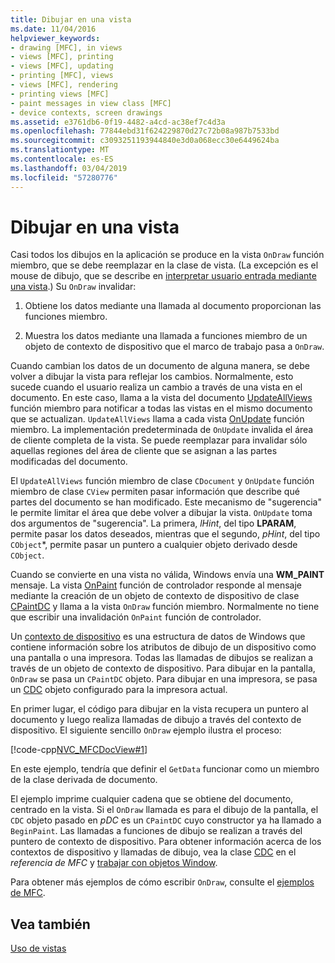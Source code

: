 ```yaml
---
title: Dibujar en una vista
ms.date: 11/04/2016
helpviewer_keywords:
- drawing [MFC], in views
- views [MFC], printing
- views [MFC], updating
- printing [MFC], views
- views [MFC], rendering
- printing views [MFC]
- paint messages in view class [MFC]
- device contexts, screen drawings
ms.assetid: e3761db6-0f19-4482-a4cd-ac38ef7c4d3a
ms.openlocfilehash: 77844ebd31f624229870d27c72b08a987b7533bd
ms.sourcegitcommit: c3093251193944840e3d0a068ecc30e6449624ba
ms.translationtype: MT
ms.contentlocale: es-ES
ms.lasthandoff: 03/04/2019
ms.locfileid: "57280776"
---
```

# <a name="drawing-in-a-view"></a>Dibujar en una vista

Casi todos los dibujos en la aplicación se produce en la vista `OnDraw` función miembro, que se debe reemplazar en la clase de vista. (La excepción es el mouse de dibujo, que se describe en [interpretar usuario entrada mediante una vista](../mfc/interpreting-user-input-through-a-view.md).) Su `OnDraw` invalidar:

1. Obtiene los datos mediante una llamada al documento proporcionan las funciones miembro.

1. Muestra los datos mediante una llamada a funciones miembro de un objeto de contexto de dispositivo que el marco de trabajo pasa a `OnDraw`.

Cuando cambian los datos de un documento de alguna manera, se debe volver a dibujar la vista para reflejar los cambios. Normalmente, esto sucede cuando el usuario realiza un cambio a través de una vista en el documento. En este caso, llama a la vista del documento [UpdateAllViews](../mfc/reference/cdocument-class.md#updateallviews) función miembro para notificar a todas las vistas en el mismo documento que se actualizan. `UpdateAllViews` llama a cada vista [OnUpdate](../mfc/reference/cview-class.md#onupdate) función miembro. La implementación predeterminada de `OnUpdate` invalida el área de cliente completa de la vista. Se puede reemplazar para invalidar sólo aquellas regiones del área de cliente que se asignan a las partes modificadas del documento.

El `UpdateAllViews` función miembro de clase `CDocument` y `OnUpdate` función miembro de clase `CView` permiten pasar información que describe qué partes del documento se han modificado. Este mecanismo de "sugerencia" le permite limitar el área que debe volver a dibujar la vista. `OnUpdate` toma dos argumentos de "sugerencia". La primera, *lHint*, del tipo **LPARAM**, permite pasar los datos deseados, mientras que el segundo, *pHint*, del tipo `CObject`*, permite pasar un puntero a cualquier objeto derivado desde `CObject`.

Cuando se convierte en una vista no válida, Windows envía una **WM_PAINT** mensaje. La vista [OnPaint](../mfc/reference/cwnd-class.md#onpaint) función de controlador responde al mensaje mediante la creación de un objeto de contexto de dispositivo de clase [CPaintDC](../mfc/reference/cpaintdc-class.md) y llama a la vista `OnDraw` función miembro. Normalmente no tiene que escribir una invalidación `OnPaint` función de controlador.

Un [contexto de dispositivo](../mfc/device-contexts.md) es una estructura de datos de Windows que contiene información sobre los atributos de dibujo de un dispositivo como una pantalla o una impresora. Todas las llamadas de dibujos se realizan a través de un objeto de contexto de dispositivo. Para dibujar en la pantalla, `OnDraw` se pasa un `CPaintDC` objeto. Para dibujar en una impresora, se pasa un [CDC](../mfc/reference/cdc-class.md) objeto configurado para la impresora actual.

En primer lugar, el código para dibujar en la vista recupera un puntero al documento y luego realiza llamadas de dibujo a través del contexto de dispositivo. El siguiente sencillo `OnDraw` ejemplo ilustra el proceso:

[!code-cpp[NVC_MFCDocView#1](../mfc/codesnippet/cpp/drawing-in-a-view_1.cpp)]

En este ejemplo, tendría que definir el `GetData` funcionar como un miembro de la clase derivada de documento.

El ejemplo imprime cualquier cadena que se obtiene del documento, centrado en la vista. Si el `OnDraw` llamada es para el dibujo de la pantalla, el `CDC` objeto pasado en *pDC* es un `CPaintDC` cuyo constructor ya ha llamado a `BeginPaint`. Las llamadas a funciones de dibujo se realizan a través del puntero de contexto de dispositivo. Para obtener información acerca de los contextos de dispositivo y llamadas de dibujo, vea la clase [CDC](../mfc/reference/cdc-class.md) en el *referencia de MFC* y [trabajar con objetos Window](../mfc/working-with-window-objects.md).

Para obtener más ejemplos de cómo escribir `OnDraw`, consulte el [ejemplos de MFC](../visual-cpp-samples.md).

## <a name="see-also"></a>Vea también

[Uso de vistas](../mfc/using-views.md)
